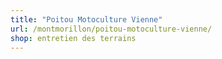 ```yaml
---
title: "Poitou Motoculture Vienne"
url: /montmorillon/poitou-motoculture-vienne/
shop: entretien des terrains
---
```

